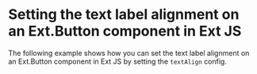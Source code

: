 # Setting the text label alignment on an Ext.Button component in Ext JS #

The following example shows how you can set the text label alignment on an Ext.Button component in Ext JS by setting the `textAlign` config.
